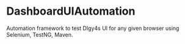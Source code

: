 # DashboardUIAutomation
Automation framework to test DIgy4s UI for any given browser using Selenium, TestNG, Maven.
